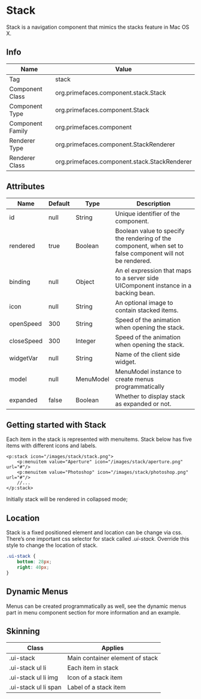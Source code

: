 # Stack

Stack is a navigation component that mimics the stacks feature in Mac OS X.

## Info

| Name | Value |
| --- | --- |
| Tag | stack
| Component Class | org.primefaces.component.stack.Stack
| Component Type | org.primefaces.component.Stack
| Component Family | org.primefaces.component |
| Renderer Type | org.primefaces.component.StackRenderer
| Renderer Class | org.primefaces.component.stack.StackRenderer

## Attributes

| Name | Default | Type | Description | 
| --- | --- | --- | --- |
id | null | String | Unique identifier of the component.
rendered | true | Boolean | Boolean value to specify the rendering of the component, when set to false component will not be rendered.
binding | null | Object | An el expression that maps to a server side UIComponent instance in a backing bean.
icon | null | String | An optional image to contain stacked items.
openSpeed | 300 | String | Speed of the animation when opening the stack.
closeSpeed | 300 | Integer | Speed of the animation when opening the stack.
widgetVar | null | String | Name of the client side widget.
model | null | MenuModel | MenuModel instance to create menus programmatically
expanded | false | Boolean | Whether to display stack as expanded or not.

## Getting started with Stack
Each item in the stack is represented with menuitems. Stack below has five items with different
icons and labels.

```xhtml
<p:stack icon="/images/stack/stack.png">
    <p:menuitem value="Aperture" icon="/images/stack/aperture.png" url="#"/>
    <p:menuitem value="Photoshop" icon="/images/stack/photoshop.png" url="#"/>
    //...
</p:stack>
```
Initially stack will be rendered in collapsed mode;

## Location
Stack is a fixed positioned element and location can be change via css. There’s one important css
selector for stack called _.ui-stack._ Override this style to change the location of stack.

```css
.ui-stack {
    bottom: 28px;
    right: 40px;
}
```
## Dynamic Menus
Menus can be created programmatically as well, see the dynamic menus part in menu component
section for more information and an example.

## Skinning

| Class | Applies | 
| --- | --- | 
.ui-stack | Main container element of stack
.ui-stack ul li | Each item in stack
.ui-stack ul li img | Icon of a stack item
.ui-stack ul li span | Label of a stack item